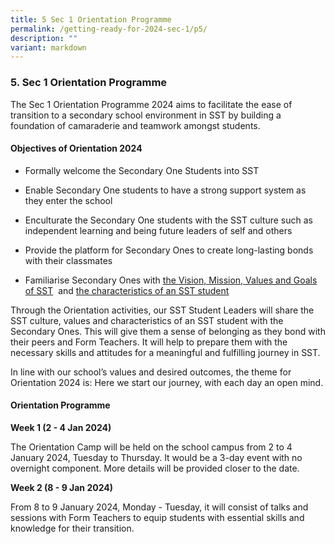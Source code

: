 ```yaml
---
title: 5 Sec 1 Orientation Programme
permalink: /getting-ready-for-2024-sec-1/p5/
description: ""
variant: markdown
---
```

### 5. Sec 1 Orientation Programme

The Sec 1 Orientation Programme 2024 aims to facilitate the ease of transition to a secondary school environment in SST by building a foundation of camaraderie and teamwork amongst students. 

#### Objectives of Orientation 2024

 *   Formally welcome the Secondary One Students into SST
    
*   Enable Secondary One students to have a strong support system as they enter the school
    
*   Enculturate the Secondary One students with the SST culture such as independent learning and being future leaders of self and others
    
*   Provide the platform for Secondary Ones to create long-lasting bonds with their classmates
    
*   Familiarise Secondary Ones with [the Vision, Mission, Values and Goals of SST](https://www.sst.edu.sg/about-sst/SST-Identity/vmvg/) 
    and [the characteristics of an SST student](https://www.sst.edu.sg/about-sst/student-code-of-conduct/)
		
Through the Orientation activities, our SST Student Leaders will share the SST culture, values and characteristics of an SST student with the Secondary Ones. This will give them a sense of belonging as they bond with their peers and Form Teachers. It will help to prepare them with the necessary skills and attitudes for a meaningful and fulfilling journey in SST.

In line with our school’s values and desired outcomes, the theme for Orientation 2024 is: Here we start our journey, with each day an open mind.

#### Orientation Programme 

**Week 1 (2 - 4 Jan 2024)**

The Orientation Camp will be held on the school campus from 2 to 4 January 2024, Tuesday to Thursday. It would be a 3-day event with no overnight component. More details will be provided closer to the date. 

**Week 2 (8 - 9 Jan 2024)**

 From 8 to 9 January 2024, Monday - Tuesday, it will consist of talks and sessions with Form Teachers to equip students with essential skills and knowledge for their transition.